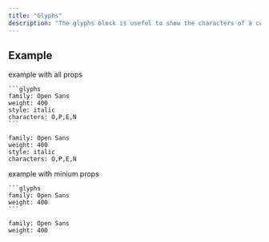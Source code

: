 ```yaml
---
title: "Glyphs"
description: "The glyphs block is useful to show the characters of a custom font."
---
```


##  Example

example with all props
````
```glyphs
family: Open Sans
weight: 400
style: italic
characters: O,P,E,N
```
````

```glyphs
family: Open Sans
weight: 400
style: italic
characters: O,P,E,N
```

example with minium props
````
```glyphs
family: Open Sans
weight: 400
```
````

```glyphs
family: Open Sans
weight: 400
```